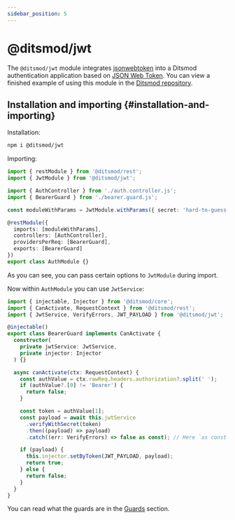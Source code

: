 ```yaml
---
sidebar_position: 5
---
```


# @ditsmod/jwt

The `@ditsmod/jwt` module integrates [jsonwebtoken][1] into a Ditsmod authentication application based on [JSON Web Token][2]. You can view a finished example of using this module in the [Ditsmod repository][3].

## Installation and importing {#installation-and-importing}

Installation:

```bash
npm i @ditsmod/jwt
```

Importing:

```ts {7,10}
import { restModule } from '@ditsmod/rest';
import { JwtModule } from '@ditsmod/jwt';

import { AuthController } from './auth.controller.js';
import { BearerGuard } from './bearer.guard.js';

const moduleWithParams = JwtModule.withParams({ secret: 'hard-to-guess-secret', signOptions: { expiresIn: '2m' } });

@restModule({
  imports: [moduleWithParams],
  controllers: [AuthController],
  providersPerReq: [BearerGuard],
  exports: [BearerGuard]
})
export class AuthModule {}
```

As you can see, you can pass certain options to `JwtModule` during import.

Now within `AuthModule` you can use `JwtService`:

```ts {8,19-22}
import { injectable, Injector } from '@ditsmod/core';
import { CanActivate, RequestContext } from '@ditsmod/rest';
import { JwtService, VerifyErrors, JWT_PAYLOAD } from '@ditsmod/jwt';

@injectable()
export class BearerGuard implements CanActivate {
  constructor(
    private jwtService: JwtService,
    private injector: Injector
  ) {}

  async canActivate(ctx: RequestContext) {
    const authValue = ctx.rawReq.headers.authorization?.split(' ');
    if (authValue?.[0] != 'Bearer') {
      return false;
    }

    const token = authValue[1];
    const payload = await this.jwtService
      .verifyWithSecret(token)
      .then((payload) => payload)
      .catch((err: VerifyErrors) => false as const); // Here `as const` to narrow down returned type.

    if (payload) {
      this.injector.setByToken(JWT_PAYLOAD, payload);
      return true;
    } else {
      return false;
    }
  }
}
```

You can read what the guards are in the [Guards][4] section.


[1]: https://github.com/auth0/node-jsonwebtoken
[2]: https://www.rfc-editor.org/rfc/rfc7519
[3]: https://github.com/ditsmod/ditsmod/tree/main/examples/14-auth-jwt
[4]: /components-of-ditsmod-app/guards
